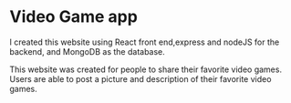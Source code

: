 # Video Game app

I created this website using React front end,express and nodeJS for the backend, and MongoDB as the database.  

This website was created for people to share their favorite video games. Users are able to post a picture and description of their favorite video games. 
